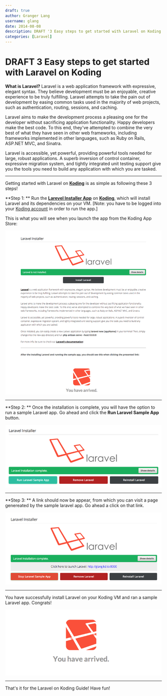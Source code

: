 ```yaml
---
draft: true
author: Granger Lang
username: glang
date: 2014-08-08
description: DRAFT '3 Easy steps to get started with Laravel on Koding'
categories: [Laravel]
---
```


# DRAFT 3 Easy steps to get started with Laravel on Koding

**What is Laravel?** 
Laravel is a web application framework with expressive, elegant syntax. They believe development must be an enjoyable, creative experience to be truly fulfilling. Laravel attempts to take the pain out of development by easing common tasks used in the majority of web projects, such as authentication, routing, sessions, and caching.

Laravel aims to make the development process a pleasing one for the developer without sacrificing application functionality. Happy developers make the best code. To this end, they've attempted to combine the very best of what they have seen in other web frameworks, including frameworks implemented in other languages, such as Ruby on Rails, ASP.NET MVC, and Sinatra.

Laravel is accessible, yet powerful, providing powerful tools needed for large, robust applications. A superb inversion of control container, expressive migration system, and tightly integrated unit testing support give you the tools you need to build any application with which you are tasked.

___

Getting started with Laravel on [**Koding**](https://koding.com) is as simple as following these 3 steps!

**Step 1: **
Run the [**Larevel Installer App**](https://koding.com/Laravel) on [**Koding**](https://koding.com), which will install Laravel and its dependencies on your VM. [Note: you have to be 
logged into your [Koding account](https://koding.com/Login) in order to run the app.]


This is what you will see when you launch the app from the Koding App Store:


![alt tag](l1.png)
___

**Step 2: **
Once the installation is complete, you will have the option to run a sample Laravel app. Go ahead and click the **Run Laravel Sample App** button.


![alt tag](l2.png)
___

**Step 3: **
A link should now be appear, from which you can visit a page genereated by the sample laravel app. Go ahead a click on that link.


![alt tag](l3.png)
___

You have successfully install Laravel on your Koding VM and ran a sample Laravel app. Congrats!

![alt tag](l4.png)
___


That's it for the Laravel on Koding Guide! Have fun!